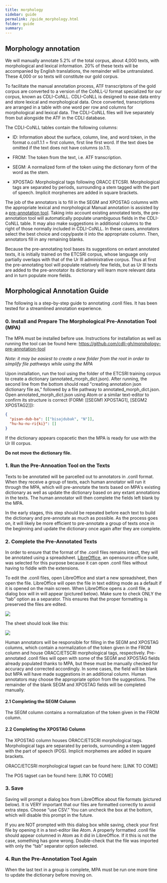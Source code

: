 ```yaml
---
title: morphology
sidebar: guide
permalink: /guide_morphology.html
folder: guide
summary: 
---
```


## Morphology annotation

We will manually annotate 5.2% of the total corpus, about 4,000 texts, with morphological and lexical information. 20% of these texts will be accompanied by English translations, the remainder will be untranslated. These 4,000 or so texts will constitute our gold corpus. 

To facilitate the manual annotation process, ATF transcriptons of the gold corpus are converted to a version of the CoNLL-U format specialized for our corpus, known as CDLI-CoNLL. CDLI-CoNLL is designed to ease data entry and store lexical and morphological data. Once converted, transcriptions are arranged in a table with one word per row and columns for morphological and lexical data. The CDLI-CoNLL files will live separately from but alongside the ATF in the CDLI database.

The CDLI-CoNLL tables contain the following columns:

* ID:  Information about the surface, column, line, and word token, in the format o.col1.1.1 = first column, first line first word. If the text does be omitted if the text does not have columns (o.1.1).

* FROM:  The token from the text, i.e. ATF transcription.

* SEGM:  A normalized form of the token using the dictionary form of the word as the stem.

* XPOSTAG:  Morphological tags following ORACC ETCSRI. Morphological tags are separated by periods, surrounding a stem tagged with the part of speech. Implicit morphemes are added in square brackets.

The job of the annotators is to fill in the SEGM and XPOSTAG columns with the appropriate lexical and morphological 
Manual annotation is assisted by a [pre-annotation tool](https://github.com/cdli-gh/morphology-pre-annotation-tool). Taking into account existing annotated texts, the pre-annotation tool will automatically populate unambiguous fields in the CDLI-CoNLL table. It may also make suggestions in additional columns to the right of those normally included in CDLI-CoNLL. In these cases, annotators select the best choice and copy/paste it into the appropriate column. Then, annotators fill in any remaining blanks.

Because the pre-annotating tool bases its suggestions on extant annotated texts, it is initially trained on the ETCSRI corpus, whose language only partially overlaps with that of the Ur III administrative corpus. Thus at first the pre-annotating tool will populate relatively few fields, but as Ur III texts are added to the pre-annotator its dictionary will learn more relevant data and in turn populate more fields.


## Morphological Annotation Guide

The following is a step-by-step guide to annotating .conll files. It has been tested for a streamlined annotation experience.

### 0. Install and Prepare The Morphological Pre-Annotation Tool (MPA)

The MPA must be installed before use. Instructions for installation as well as running the tool can be found here: https://github.com/cdli-gh/morphology-pre-annotation-tool

*Note: it may be easiest to create a new folder from the root in order to simplify file pathways while using the MPA*

Upon installation, run the tool using the folder of the ETCSRI training corpus to create a dictionary (annotated_morph_dict.json). After running, the second line from the bottom should read "creating annotation json dictionary file as," followed by a file pathway to annotated_morph_dict.json. Open annotated_morph_dict.json using Atom or a similar text-editor to confirm its structure is correct (FORM: [[SEGM1	XPOSTAG1], [SEGM2	XPOSTAG2]]):

```json
{
  "pisan-dub-ba": [["bisajdubak", "N"]], 
  "hu-hu-nu-ri{ki}": []
}
```

If the dictionary appears copacetic then the MPA is ready for use with the Ur III corpus.

**Do not move the dictionary file.**

### 1. Run the Pre-Annoation Tool on the Texts

Texts to be annotated will be parcelled out to annotators in .conll format. When they receive a group of texts, each human annotator will run it through the MPA, which will pre-annotate the texts based on MPA's existing dictionary as well as update the dictionary based on any extant annotations in the texts. The human annotator will then complete the fields left blank by the MPA.

In the early stages, this step should be repeated before each text to build the dictionary and pre-annotate as much as possible. As the process goes on, it will likely be more efficient to pre-annotate a group of texts once in the beginning and update the dictionary once again after they are complete.

### 2. Complete the Pre-Annotated Texts

In order to ensure that the format of the .conll files remains intact, they will be annotated using a spreadsheet. [LibreOffice](https://www.libreoffice.org/), an opensource office suite, was selected for this purpose because it can open .conll files without having to fiddle with the extensions.

To edit the .conll files, open LibreOffice and start a new spreadsheet, then open the file. LibreOffice will open the file in text editing mode as a default if it is opened on the main screen. When LibreOffice opens a .conll file, a dialog box will in will appear (pictured below). Make sure to check ONLY the “tab” option as a separator. This ensures that the proper formatting is preserved the files are edited. 

![](https://cdli-gh.github.io/images/ma_guide/LibreOfficePrompt1.png)

The sheet should look like this:

![](https://cdli-gh.github.io/images/ma_guide/LibreOfficeSpreadsheet.png)

Human annotators will be responsible for filling in the SEGM and XPOSTAG columns, which contain a normalization of the token given in the FROM column and house ORACC/ETSCRI morphological tags, respectively. Pre-annotated .conll files will open with some of the SEGM and XPOSTAG fields already populated thanks to MPA, but these must be manually checked for accuracy and corrected accordingly. In some cases, the field will be blank but MPA will have made suggestions in an additional column. Human annotators may choose the appropriate option from the suggestions. The remainder of the blank SEGM and XPOSTAG fields will be completed manually.

#### 2.1 Completing the SEGM Column

The SEGM column contains a normalization of the token given in the FROM column.

#### 2.2 Completing the XPOSTAG Column

The XPOSTAG column houses ORACC/ETSCRI morphological tags. Morphological tags are separated by periods, surrounding a stem tagged with the part of speech (POS). Implicit morphemes are added in square brackets.

ORACC/ETCSRI morphological tagset can be found here: [LINK TO COME]

The POS tagset can be found here: [LINK TO COME]


### 3. Save

Saving will prompt a dialog box from LibreOffice about file formats (pictured below). It is VERY important that our files are formatted correctly to avoid extra steps. Choose “use CSV.” You can uncheck the box at the bottom, which will disable this prompt in the future.

If you are NOT prompted with this dialog box while saving, check your first file by opening it in a text-editor like Atom. A properly formatted .conll file should appear columned in Atom as it did in LibreOffice. If it this is not the case, something has gone wrong. Double-check that the file was imported with only the “tab” separator option selected.

### 4. Run the Pre-Annotation Tool Again

When the last text in a group is complete, MPA must be run one more time to update the dictionary before moving on.
